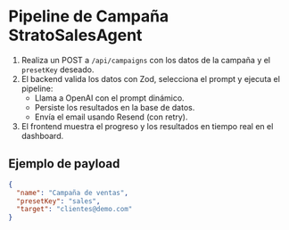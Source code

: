 # Pipeline de Campaña StratoSalesAgent

1. Realiza un POST a `/api/campaigns` con los datos de la campaña y el `presetKey` deseado.
2. El backend valida los datos con Zod, selecciona el prompt y ejecuta el pipeline:
   - Llama a OpenAI con el prompt dinámico.
   - Persiste los resultados en la base de datos.
   - Envía el email usando Resend (con retry).
3. El frontend muestra el progreso y los resultados en tiempo real en el dashboard.

## Ejemplo de payload
```json
{
  "name": "Campaña de ventas",
  "presetKey": "sales",
  "target": "clientes@demo.com"
}
``` 